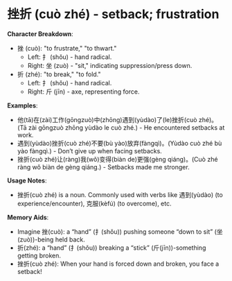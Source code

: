 # **挫折 (cuò zhé) - setback; frustration**

**Character Breakdown**:  
- 挫 (cuò): "to frustrate," "to thwart."
  - Left: 扌 (shǒu) - hand radical.
  - Right: 坐 (zuò) - "sit," indicating suppression/press down.  
- 折 (zhé): "to break," "to fold."
  - Left: 扌 (shǒu) - hand radical.
  - Right: 斤 (jīn) - axe, representing force.

**Examples**:  
- 他(tā)在(zài)工作(gōngzuò)中(zhōng)遇到(yùdào)了(le)挫折(cuò zhé)。(Tā zài gōngzuò zhōng yùdào le cuò zhé.) - He encountered setbacks at work.  
- 遇到(yùdào)挫折(cuò zhé)不要(bù yào)放弃(fàngqì)。(Yùdào cuò zhé bù yào fàngqì.) - Don’t give up when facing setbacks.  
- 挫折(cuò zhé)让(ràng)我(wǒ)变得(biàn de)更强(gèng qiáng)。(Cuò zhé ràng wǒ biàn de gèng qiáng.) - Setbacks made me stronger.

**Usage Notes**:  
- 挫折(cuò zhé) is a noun. Commonly used with verbs like 遇到(yùdào) (to experience/encounter), 克服(kèfú) (to overcome), etc.

**Memory Aids**:  
- Imagine 挫(cuò): a “hand” (扌(shǒu)) pushing someone “down to sit” (坐(zuò))-being held back.  
- 折(zhé): a “hand” (扌(shǒu)) breaking a “stick” (斤(jīn))-something getting broken.  
- 挫折(cuò zhé): When your hand is forced down and broken, you face a setback!